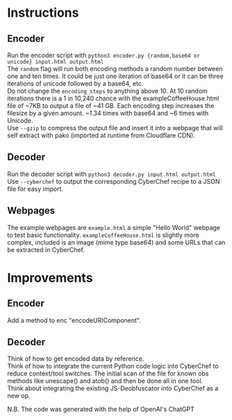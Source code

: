 # Instructions  
## Encoder  
Run the encoder script with `python3 encoder.py {random,base64 or unicode} input.html output.html`  
The `random` flag will run both encoding methods a random number between one and ten times. It could be just one iteration of base64 or it can be three iterations of unicode followed by a base64, etc.  
Do not change the `encoding_steps` to anything above 10. At 10 random iterations there is a  1 in 10,240 chance with the exampleCoffeeHouse.html file of ~7KB to output a file of ~41 GB. Each encoding step increases the filesize by a given amount. ~1.34 times with base64 and ~6 times with Unicode.  
Use `--gzip` to compress the output file and insert it into a webpage that will self extract with pako (imported at runtime from Cloudflare CDN).  
## Decoder  
Run the decoder script with `python3 decoder.py input.html output.html`  
Use `--cyberchef` to output the corresponding CyberChef recipe to a JSON file for easy import.  
## Webpages  
The example webpages are `example.html` a simple "Hello World" webpage to test basic functionality. `exampleCoffeeHouse.html` is slightly more complex, included is an image (mime type base64) and some URLs that can be extracted in CyberChef.  

# Improvements
## Encoder
Add a method to enc "encodeURIComponent".  
## Decoder 
Think of how to get encoded data by reference.  
Think of how to integrate the current Python code logic into CyberChef to reduce context/tool switches. The initial scan of the file for known obs methods like unescape() and atob() and then be done all in one tool.  
Think about integrating the existing JS-Deobfuscator into CyberChef as a new op.  

N.B. The code was generated with the help of OpenAI's ChatGPT  

